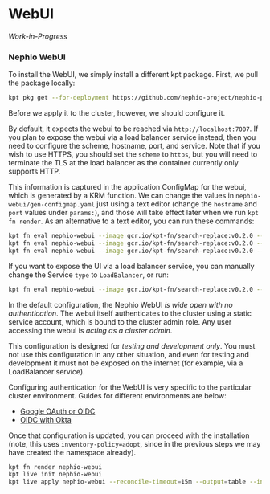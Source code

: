 # WebUI

*Work-in-Progress*

### Nephio WebUI

To install the WebUI, we simply install a different kpt package.
First, we pull the package locally:

```bash
kpt pkg get --for-deployment https://github.com/nephio-project/nephio-packages.git/nephio-webui@v1.0.1
```

Before we apply it to the cluster, however, we should configure it.

By default, it expects the webui to be reached via `http://localhost:7007`. If
you plan to expose the webui via a load balancer service instead, then you need
to configure the scheme, hostname, port, and service. Note that if you wish to
use HTTPS, you should set the `scheme` to `https`, but you will need to
terminate the TLS at the load balancer as the container currently only supports
HTTP.

This information is captured in the application ConfigMap for the webui, which
is generated by a KRM function. We can change the values in
`nephio-webui/gen-configmap.yaml` just using a text editor (change the
`hostname` and `port` values under `params:`), and those will take effect later
when we run `kpt fn render`. As an alternative to a text editor, you can run
these commands:

```bash
kpt fn eval nephio-webui --image gcr.io/kpt-fn/search-replace:v0.2.0 --match-kind GenConfigMap -- 'by-path=params.scheme' 'put-value=SCHEME'
kpt fn eval nephio-webui --image gcr.io/kpt-fn/search-replace:v0.2.0 --match-kind GenConfigMap -- 'by-path=params.hostname' 'put-value=HOSTNAME'
kpt fn eval nephio-webui --image gcr.io/kpt-fn/search-replace:v0.2.0 --match-kind GenConfigMap -- 'by-path=params.port' 'put-value=PORT'
```

If you want to expose the UI via a load balancer service, you can manually
change the Service `type` to `LoadBalancer`, or run:

```bash
kpt fn eval nephio-webui --image gcr.io/kpt-fn/search-replace:v0.2.0 --match-kind Service -- 'by-path=spec.type' 'put-value=LoadBalancer'
```

In the default configuration, the Nephio WebUI *is wide open with no
authentication*. The webui itself authenticates to the cluster using a static
service account, which is bound to the cluster admin role. Any user accessing
the webui is *acting as a cluster admin*.

This configuration is designed for *testing and development only*. You must not
use this configuration in any other situation, and even for testing and
development it must not be exposed on the internet (for example, via a
LoadBalancer service).

Configuring authentication for the WebUI is very specific to the particular
cluster environment. Guides for different environments are below:
- [Google OAuth or OIDC](webui-auth-gcp.md)
- [OIDC with Okta](webui-auth-okta.md)

Once that configuration is updated, you can proceed with the installation (note,
this uses `inventory-policy=adopt`, since in the previous steps we may have
created the namespace already).

```bash
kpt fn render nephio-webui
kpt live init nephio-webui
kpt live apply nephio-webui --reconcile-timeout=15m --output=table --inventory-policy=adopt
```
